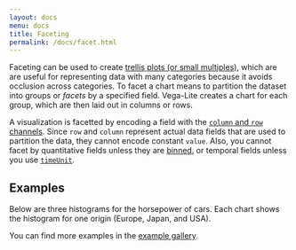 ```yaml
---
layout: docs
menu: docs
title: Faceting
permalink: /docs/facet.html
---
```


Faceting can be used to create [trellis plots (or small multiples)](https://en.wikipedia.org/wiki/Small_multiple), which are are useful for representing data with many categories because it avoids occlusion across categories. To facet a chart means to partition the dataset into groups or *facets* by a specified field. Vega-Lite creates a chart for each group, which are then laid out in columns or rows.

A visualization is facetted by encoding a field with the [`column` and `row` channels](encoding.html#facet).
Since `row` and `column` represent actual data fields that are used to partition the data, they cannot encode constant `value`. Also, you cannot facet by quantitative fields unless they are [binned](bin.html), or temporal fields unless you use [`timeUnit`](timeunit.html).

## Examples

Below are three histograms for the horsepower of cars. Each chart shows the histogram for one origin (Europe, Japan, and USA).

<span class="vl-example" data-name="trellis_bar_histogram"></span>

You can find more examples in the [example gallery]({{site.baseurl}}/gallery.html#trellis-plots).
